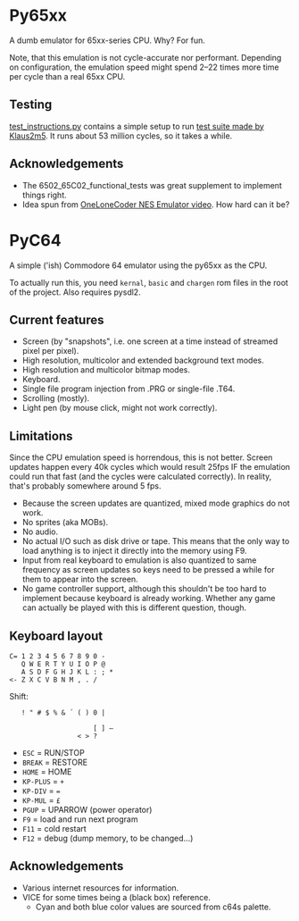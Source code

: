 # Py65xx

A dumb emulator for 65xx-series CPU.
Why? For fun.

Note, that this emulation is not cycle-accurate nor performant.
Depending on configuration, the emulation speed might spend 2–22 times
more time per cycle than a real 65xx CPU.


## Testing

[test_instructions.py](test_instructions.py) contains a simple setup to run
[test suite made by Klaus2m5](https://github.com/Klaus2m5/6502_65C02_functional_tests).
It runs about 53 million cycles, so it takes a while.


## Acknowledgements

- The 6502_65C02_functional_tests was great supplement to implement things right.
- Idea spun from [OneLoneCoder NES Emulator video](https://www.youtube.com/watch?v=8XmxKPJDGU0). How hard can it be?


# PyC64

A simple ('ish) Commodore 64 emulator using the py65xx as the CPU.

To actually run this, you need `kernal`, `basic` and `chargen` rom files in the root of the project.
Also requires pysdl2.


## Current features

- Screen (by "snapshots", i.e. one screen at a time instead of streamed pixel per pixel).
- High resolution, multicolor and extended background text modes.
- High resolution and multicolor bitmap modes.
- Keyboard.
- Single file program injection from .PRG or single-file .T64.
- Scrolling (mostly).
- Light pen (by mouse click, might not work correctly).


## Limitations

Since the CPU emulation speed is horrendous, this is not better.
Screen updates happen every 40k cycles which would result 25fps IF the emulation could run that
fast (and the cycles were calculated correctly). In reality, that's probably somewhere around 5 fps.

- Because the screen updates are quantized, mixed mode graphics do not work.
- No sprites (aka MOBs).
- No audio.
- No actual I/O such as disk drive or tape.
  This means that the only way to load anything is to inject it directly into the memory using F9.
- Input from real keyboard to emulation is also quantized to same frequency as screen updates
  so keys need to be pressed a while for them to appear into the screen.
- No game controller support, although this shouldn't be too hard to implement because keyboard is
  already working. Whether any game can actually be played with this is different question, though.


## Keyboard layout

    C= 1 2 3 4 5 6 7 8 9 0 -
       Q W E R T Y U I O P @
       A S D F G H J K L : ; *
    <- Z X C V B N M , . /

Shift:

       ! " # $ % & ´ ( ) 0 |

                         [ ] –
                     < > ?

- `ESC` = RUN/STOP
- `BREAK` = RESTORE
- `HOME` = HOME
- `KP-PLUS` = `+`
- `KP-DIV` = `=`
- `KP-MUL` = `£`
- `PGUP` = UPARROW (power operator)
- `F9` = load and run next program
- `F11` = cold restart
- `F12` = debug (dump memory, to be changed...)


## Acknowledgements

- Various internet resources for information.
- VICE for some times being a (black box) reference.
  - Cyan and both blue color values are sourced from c64s palette.
